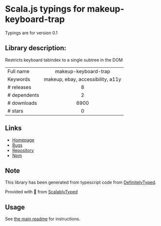 
# Scala.js typings for makeup-keyboard-trap

Typings are for version 0.1

## Library description:
Restricts keyboard tabindex to a single subtree in the DOM

|                    |                 |
| ------------------ | :-------------: |
| Full name          | makeup-keyboard-trap |
| Keywords           | makeup, ebay, accessibility, a11y |
| # releases         | 8 |
| # dependents       | 2 |
| # downloads        | 6900 |
| # stars            | 0 |

## Links
- [Homepage](https://github.com/makeup/makeup-js#readme)
- [Bugs](https://github.com/makeup/makeup-js/issues)
- [Repository](https://github.com/makeup/makeup-js)
- [Npm](https://www.npmjs.com/package/makeup-keyboard-trap)
    


## Note
This library has been generated from typescript code from [DefinitelyTyped](https://definitelytyped.org).

Provided with :purple_heart: from [ScalablyTyped](https://github.com/oyvindberg/ScalablyTyped)

## Usage
See [the main readme](../../readme.md) for instructions.


